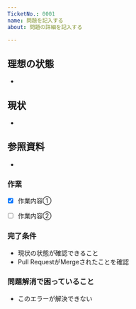```yaml
---
TicketNo.: 0001
name: 問題を記入する
about: 問題の詳細を記入する

---
```


## 理想の状態
*

## 現状
*

## 参照資料
* 

### 作業
* [x] 作業内容①
* [ ] 作業内容②


### 完了条件
* 現状の状態が確認できること
* Pull RequestがMergeされたことを確認

### 問題解消で困っていること
* このエラーが解決できない
